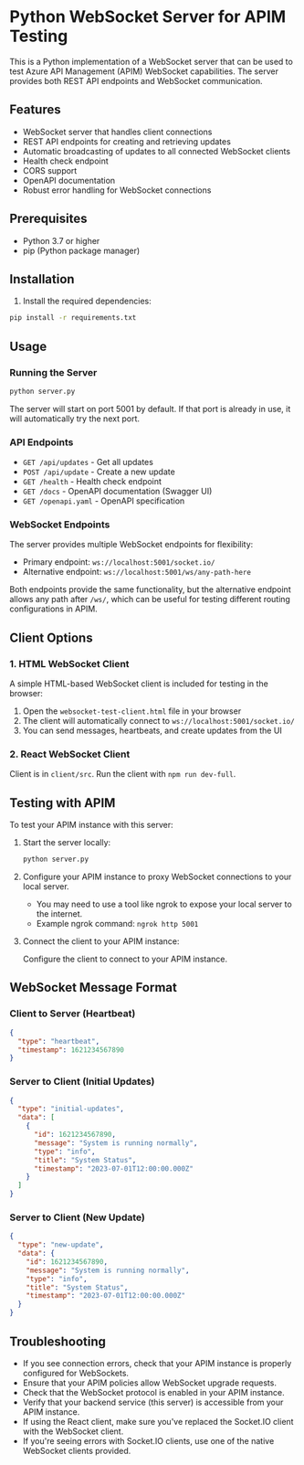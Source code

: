 # Python WebSocket Server for APIM Testing

This is a Python implementation of a WebSocket server that can be used to test Azure API Management (APIM) WebSocket capabilities. The server provides both REST API endpoints and WebSocket communication.

## Features

- WebSocket server that handles client connections
- REST API endpoints for creating and retrieving updates
- Automatic broadcasting of updates to all connected WebSocket clients
- Health check endpoint
- CORS support
- OpenAPI documentation
- Robust error handling for WebSocket connections

## Prerequisites

- Python 3.7 or higher
- pip (Python package manager)

## Installation

1. Install the required dependencies:

```bash
pip install -r requirements.txt
```

## Usage

### Running the Server

```bash
python server.py
```

The server will start on port 5001 by default. If that port is already in use, it will automatically try the next port.

### API Endpoints

- `GET /api/updates` - Get all updates
- `POST /api/update` - Create a new update
- `GET /health` - Health check endpoint
- `GET /docs` - OpenAPI documentation (Swagger UI)
- `GET /openapi.yaml` - OpenAPI specification

### WebSocket Endpoints

The server provides multiple WebSocket endpoints for flexibility:

- Primary endpoint: `ws://localhost:5001/socket.io/`
- Alternative endpoint: `ws://localhost:5001/ws/any-path-here`

Both endpoints provide the same functionality, but the alternative endpoint allows any path after `/ws/`, which can be useful for testing different routing configurations in APIM.

## Client Options

### 1. HTML WebSocket Client

A simple HTML-based WebSocket client is included for testing in the browser:

1. Open the `websocket-test-client.html` file in your browser
2. The client will automatically connect to `ws://localhost:5001/socket.io/`
3. You can send messages, heartbeats, and create updates from the UI

### 2. React WebSocket Client

Client is in `client/src`. Run the client with `npm run dev-full`.

## Testing with APIM

To test your APIM instance with this server:

1. Start the server locally:
   ```bash
   python server.py
   ```

2. Configure your APIM instance to proxy WebSocket connections to your local server.
   - You may need to use a tool like ngrok to expose your local server to the internet.
   - Example ngrok command: `ngrok http 5001`

3. Connect the client to your APIM instance:
   
   Configure the client to connect to your APIM instance.

## WebSocket Message Format

### Client to Server (Heartbeat)

```json
{
  "type": "heartbeat",
  "timestamp": 1621234567890
}
```

### Server to Client (Initial Updates)

```json
{
  "type": "initial-updates",
  "data": [
    {
      "id": 1621234567890,
      "message": "System is running normally",
      "type": "info",
      "title": "System Status",
      "timestamp": "2023-07-01T12:00:00.000Z"
    }
  ]
}
```

### Server to Client (New Update)

```json
{
  "type": "new-update",
  "data": {
    "id": 1621234567890,
    "message": "System is running normally",
    "type": "info",
    "title": "System Status",
    "timestamp": "2023-07-01T12:00:00.000Z"
  }
}
```

## Troubleshooting

- If you see connection errors, check that your APIM instance is properly configured for WebSockets.
- Ensure that your APIM policies allow WebSocket upgrade requests.
- Check that the WebSocket protocol is enabled in your APIM instance.
- Verify that your backend service (this server) is accessible from your APIM instance.
- If using the React client, make sure you've replaced the Socket.IO client with the WebSocket client.
- If you're seeing errors with Socket.IO clients, use one of the native WebSocket clients provided. 